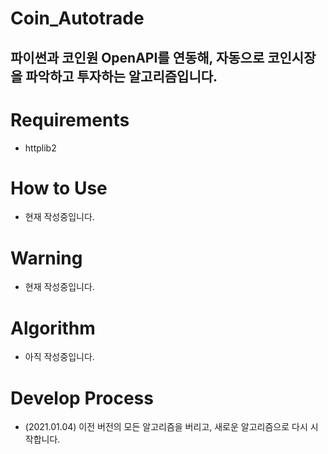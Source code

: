 Coin_Autotrade
=======================

파이썬과 코인원 OpenAPI를 연동해, 자동으로 코인시장을 파악하고 투자하는 알고리즘입니다.
----

# Requirements
* httplib2


# How to Use
* 현재 작성중입니다.


# Warning
* 현재 작성중입니다.
    
# Algorithm
* 아직 작성중입니다.
    

# Develop Process
* (2021.01.04) 이전 버전의 모든 알고리즘을 버리고, 새로운 알고리즘으로 다시 시작합니다.